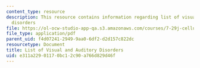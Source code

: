 ```yaml
---
content_type: resource
description: This resource contains information regarding list of visual and auditory
  disorders
file: https://ol-ocw-studio-app-qa.s3.amazonaws.com/courses/7-29j-cellular-neurobiology-spring-2012/e311a22901170bc12c90a766d829d46f_MIT7_29JS12_VislAudiDisodr.pdf
file_type: application/pdf
parent_uid: f4d07241-2949-9aa0-6df2-d2d157c822dc
resourcetype: Document
title: List of Visual and Auditory Disorders
uid: e311a229-0117-0bc1-2c90-a766d829d46f
---
```


